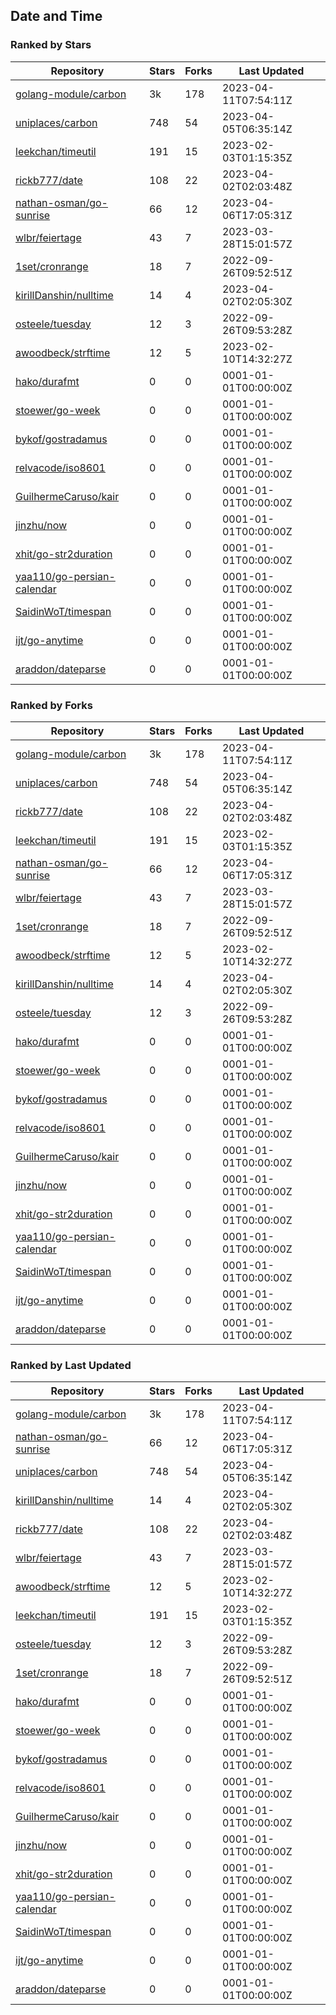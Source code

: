 ## Date and Time

### Ranked by Stars

| Repository | Stars | Forks | Last Updated |
|------------|-------|-------|--------------|
| [golang-module/carbon](https://github.com/golang-module/carbon) | 3k | 178 | 2023-04-11T07:54:11Z |
| [uniplaces/carbon](https://github.com/uniplaces/carbon) | 748 | 54 | 2023-04-05T06:35:14Z |
| [leekchan/timeutil](https://github.com/leekchan/timeutil) | 191 | 15 | 2023-02-03T01:15:35Z |
| [rickb777/date](https://github.com/rickb777/date) | 108 | 22 | 2023-04-02T02:03:48Z |
| [nathan-osman/go-sunrise](https://github.com/nathan-osman/go-sunrise) | 66 | 12 | 2023-04-06T17:05:31Z |
| [wlbr/feiertage](https://github.com/wlbr/feiertage) | 43 | 7 | 2023-03-28T15:01:57Z |
| [1set/cronrange](https://github.com/1set/cronrange) | 18 | 7 | 2022-09-26T09:52:51Z |
| [kirillDanshin/nulltime](https://github.com/kirillDanshin/nulltime) | 14 | 4 | 2023-04-02T02:05:30Z |
| [osteele/tuesday](https://github.com/osteele/tuesday) | 12 | 3 | 2022-09-26T09:53:28Z |
| [awoodbeck/strftime](https://github.com/awoodbeck/strftime) | 12 | 5 | 2023-02-10T14:32:27Z |
| [hako/durafmt](https://github.com/hako/durafmt) | 0 | 0 | 0001-01-01T00:00:00Z |
| [stoewer/go-week](https://github.com/stoewer/go-week) | 0 | 0 | 0001-01-01T00:00:00Z |
| [bykof/gostradamus](https://github.com/bykof/gostradamus) | 0 | 0 | 0001-01-01T00:00:00Z |
| [relvacode/iso8601](https://github.com/relvacode/iso8601) | 0 | 0 | 0001-01-01T00:00:00Z |
| [GuilhermeCaruso/kair](https://github.com/GuilhermeCaruso/kair) | 0 | 0 | 0001-01-01T00:00:00Z |
| [jinzhu/now](https://github.com/jinzhu/now) | 0 | 0 | 0001-01-01T00:00:00Z |
| [xhit/go-str2duration](https://github.com/xhit/go-str2duration) | 0 | 0 | 0001-01-01T00:00:00Z |
| [yaa110/go-persian-calendar](https://github.com/yaa110/go-persian-calendar) | 0 | 0 | 0001-01-01T00:00:00Z |
| [SaidinWoT/timespan](https://github.com/SaidinWoT/timespan) | 0 | 0 | 0001-01-01T00:00:00Z |
| [ijt/go-anytime](https://github.com/ijt/go-anytime) | 0 | 0 | 0001-01-01T00:00:00Z |
| [araddon/dateparse](https://github.com/araddon/dateparse) | 0 | 0 | 0001-01-01T00:00:00Z |

### Ranked by Forks

| Repository | Stars | Forks | Last Updated |
|------------|-------|-------|--------------|
| [golang-module/carbon](https://github.com/golang-module/carbon) | 3k | 178 | 2023-04-11T07:54:11Z |
| [uniplaces/carbon](https://github.com/uniplaces/carbon) | 748 | 54 | 2023-04-05T06:35:14Z |
| [rickb777/date](https://github.com/rickb777/date) | 108 | 22 | 2023-04-02T02:03:48Z |
| [leekchan/timeutil](https://github.com/leekchan/timeutil) | 191 | 15 | 2023-02-03T01:15:35Z |
| [nathan-osman/go-sunrise](https://github.com/nathan-osman/go-sunrise) | 66 | 12 | 2023-04-06T17:05:31Z |
| [wlbr/feiertage](https://github.com/wlbr/feiertage) | 43 | 7 | 2023-03-28T15:01:57Z |
| [1set/cronrange](https://github.com/1set/cronrange) | 18 | 7 | 2022-09-26T09:52:51Z |
| [awoodbeck/strftime](https://github.com/awoodbeck/strftime) | 12 | 5 | 2023-02-10T14:32:27Z |
| [kirillDanshin/nulltime](https://github.com/kirillDanshin/nulltime) | 14 | 4 | 2023-04-02T02:05:30Z |
| [osteele/tuesday](https://github.com/osteele/tuesday) | 12 | 3 | 2022-09-26T09:53:28Z |
| [hako/durafmt](https://github.com/hako/durafmt) | 0 | 0 | 0001-01-01T00:00:00Z |
| [stoewer/go-week](https://github.com/stoewer/go-week) | 0 | 0 | 0001-01-01T00:00:00Z |
| [bykof/gostradamus](https://github.com/bykof/gostradamus) | 0 | 0 | 0001-01-01T00:00:00Z |
| [relvacode/iso8601](https://github.com/relvacode/iso8601) | 0 | 0 | 0001-01-01T00:00:00Z |
| [GuilhermeCaruso/kair](https://github.com/GuilhermeCaruso/kair) | 0 | 0 | 0001-01-01T00:00:00Z |
| [jinzhu/now](https://github.com/jinzhu/now) | 0 | 0 | 0001-01-01T00:00:00Z |
| [xhit/go-str2duration](https://github.com/xhit/go-str2duration) | 0 | 0 | 0001-01-01T00:00:00Z |
| [yaa110/go-persian-calendar](https://github.com/yaa110/go-persian-calendar) | 0 | 0 | 0001-01-01T00:00:00Z |
| [SaidinWoT/timespan](https://github.com/SaidinWoT/timespan) | 0 | 0 | 0001-01-01T00:00:00Z |
| [ijt/go-anytime](https://github.com/ijt/go-anytime) | 0 | 0 | 0001-01-01T00:00:00Z |
| [araddon/dateparse](https://github.com/araddon/dateparse) | 0 | 0 | 0001-01-01T00:00:00Z |

### Ranked by Last Updated

| Repository | Stars | Forks | Last Updated |
|------------|-------|-------|--------------|
| [golang-module/carbon](https://github.com/golang-module/carbon) | 3k | 178 | 2023-04-11T07:54:11Z |
| [nathan-osman/go-sunrise](https://github.com/nathan-osman/go-sunrise) | 66 | 12 | 2023-04-06T17:05:31Z |
| [uniplaces/carbon](https://github.com/uniplaces/carbon) | 748 | 54 | 2023-04-05T06:35:14Z |
| [kirillDanshin/nulltime](https://github.com/kirillDanshin/nulltime) | 14 | 4 | 2023-04-02T02:05:30Z |
| [rickb777/date](https://github.com/rickb777/date) | 108 | 22 | 2023-04-02T02:03:48Z |
| [wlbr/feiertage](https://github.com/wlbr/feiertage) | 43 | 7 | 2023-03-28T15:01:57Z |
| [awoodbeck/strftime](https://github.com/awoodbeck/strftime) | 12 | 5 | 2023-02-10T14:32:27Z |
| [leekchan/timeutil](https://github.com/leekchan/timeutil) | 191 | 15 | 2023-02-03T01:15:35Z |
| [osteele/tuesday](https://github.com/osteele/tuesday) | 12 | 3 | 2022-09-26T09:53:28Z |
| [1set/cronrange](https://github.com/1set/cronrange) | 18 | 7 | 2022-09-26T09:52:51Z |
| [hako/durafmt](https://github.com/hako/durafmt) | 0 | 0 | 0001-01-01T00:00:00Z |
| [stoewer/go-week](https://github.com/stoewer/go-week) | 0 | 0 | 0001-01-01T00:00:00Z |
| [bykof/gostradamus](https://github.com/bykof/gostradamus) | 0 | 0 | 0001-01-01T00:00:00Z |
| [relvacode/iso8601](https://github.com/relvacode/iso8601) | 0 | 0 | 0001-01-01T00:00:00Z |
| [GuilhermeCaruso/kair](https://github.com/GuilhermeCaruso/kair) | 0 | 0 | 0001-01-01T00:00:00Z |
| [jinzhu/now](https://github.com/jinzhu/now) | 0 | 0 | 0001-01-01T00:00:00Z |
| [xhit/go-str2duration](https://github.com/xhit/go-str2duration) | 0 | 0 | 0001-01-01T00:00:00Z |
| [yaa110/go-persian-calendar](https://github.com/yaa110/go-persian-calendar) | 0 | 0 | 0001-01-01T00:00:00Z |
| [SaidinWoT/timespan](https://github.com/SaidinWoT/timespan) | 0 | 0 | 0001-01-01T00:00:00Z |
| [ijt/go-anytime](https://github.com/ijt/go-anytime) | 0 | 0 | 0001-01-01T00:00:00Z |
| [araddon/dateparse](https://github.com/araddon/dateparse) | 0 | 0 | 0001-01-01T00:00:00Z |

